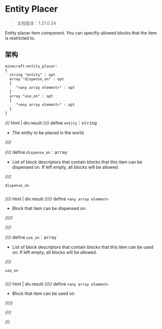 # Entity Placer

> 文档版本：1.21.0.24

Entity placer item component. You can specifiy allowed blocks that the item is restricted to.

## 架构

```mcschema
minecraft:entity_placer:
{
  string "entity" : opt
  array "dispense_on" : opt
  {
     "<any array element>" : opt
  }
  array "use_on" : opt
  {
     "<any array element>" : opt
  }
}

```

/// html | div.result
//// define
`entity`：<samp>string</samp>

- The entity to be placed in the world.


////


//// define
`dispense_on`：<samp>array</samp>

- List of block descriptors that contain blocks that this item can be dispensed on. If left empty, all blocks will be allowed.


////

<div class="language-text highlight"><span class="filename"><code>dispense_on</code></span><pre id="__code_1"><span></span></pre></div>

//// html | div.result
///// define
`<any array element>`

- Block that item can be dispensed on.


/////


////


//// define
`use_on`：<samp>array</samp>

- List of block descriptors that contain blocks that this item can be used on. If left empty, all blocks will be allowed.


////

<div class="language-text highlight"><span class="filename"><code>use_on</code></span><pre id="__code_1"><span></span></pre></div>

//// html | div.result
///// define
`<any array element>`

- Block that item can be used on


/////


////


///

